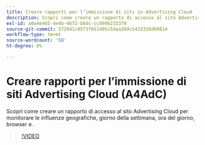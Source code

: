 ```yaml
---
title: Creare rapporti per l’immissione di siti in Advertising Cloud
description: Scopri come creare un rapporto di accesso al sito Advertising Cloud per monitorare le influenze geografiche, giorno della settimana, ora del giorno, browser e .
exl-id: a0a4e465-4e4b-4b72-b6dc-cc899b233379
source-git-commit: 572041c0573f651405c5daa269c5433326db0814
workflow-type: tm+mt
source-wordcount: '58'
ht-degree: 0%

---
```


# Creare rapporti per l’immissione di siti Advertising Cloud (A4AdC)

Scopri come creare un rapporto di accesso al sito Advertising Cloud per monitorare le influenze geografiche, giorno della settimana, ora del giorno, browser e .

>[!VIDEO](https://video.tv.adobe.com/v/33921)

